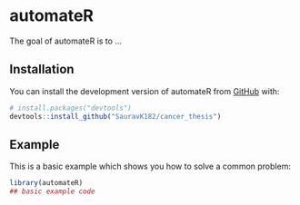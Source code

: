 
# automateR

<!-- badges: start -->
<!-- badges: end -->

The goal of automateR is to ...

## Installation

You can install the development version of automateR from [GitHub](https://github.com/) with:

``` r
# install.packages("devtools")
devtools::install_github("SauravK182/cancer_thesis")
```

## Example

This is a basic example which shows you how to solve a common problem:

``` r
library(automateR)
## basic example code
```

